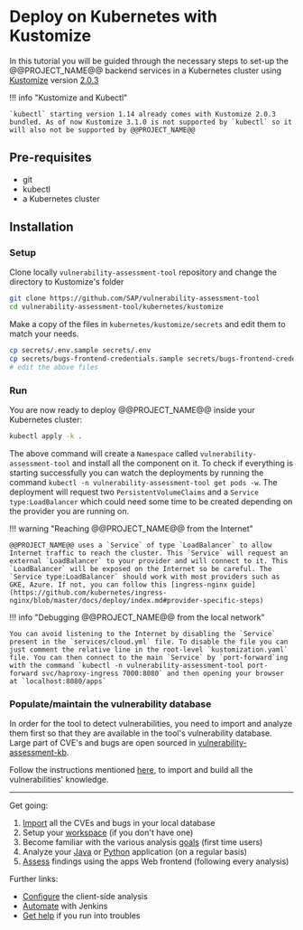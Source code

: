 # Deploy on Kubernetes with Kustomize

In this tutorial you will be guided through the necessary steps to set-up the @@PROJECT_NAME@@ backend services in a Kubernetes cluster using [Kustomize](https://github.com/kubernetes-sigs/kustomize) version [2.0.3](https://github.com/kubernetes-sigs/kustomize/releases/tag/v2.0.3)

!!! info "Kustomize and Kubectl"

    `kubectl` starting version 1.14 already comes with Kustomize 2.0.3 bundled. As of now Kustomize 3.1.0 is not supported by `kubectl` so it will also not be supported by @@PROJECT_NAME@@

## Pre-requisites

- git
- kubectl
- a Kubernetes cluster

## Installation

### Setup

Clone locally `vulnerability-assessment-tool` repository and change the directory to Kustomize's folder

```sh
git clone https://github.com/SAP/vulnerability-assessment-tool
cd vulnerability-assessment-tool/kubernetes/kustomize
```

Make a copy of the files in `kubernetes/kustomize/secrets` and edit them to match your needs.

```sh
cp secrets/.env.sample secrets/.env
cp secrets/bugs-frontend-credentials.sample secrets/bugs-frontend-credentials
# edit the above files
```

### Run

You are now ready to deploy @@PROJECT_NAME@@ inside your Kubernetes cluster:

```sh
kubectl apply -k .
```

The above command will create a `Namespace` called `vulnerability-assessment-tool` and install all the component on it. To check if everything is starting successfully you can watch the deployments by running the command `kubectl -n vulnerability-assessment-tool get pods -w`. The deployment will request two `PersistentVolumeClaims` and a `Service type:LoadBalancer` which could need some time to be created depending on the provider you are running on.

!!! warning "Reaching @@PROJECT_NAME@@ from the Internet"

    @@PROJECT_NAME@@ uses a `Service` of type `LoadBalancer` to allow Internet traffic to reach the cluster. This `Service` will request an external `LoadBalancer` to your provider and will connect to it. This `LoadBalancer` will be exposed on the Internet so be careful. The `Service type:LoadBalancer` should work with most providers such as GKE, Azure. If not, you can follow this [ingress-nginx guide](https://github.com/kubernetes/ingress-nginx/blob/master/docs/deploy/index.md#provider-specific-steps)

!!! info "Debugging @@PROJECT_NAME@@ from the local network"

    You can avoid listening to the Internet by disabling the `Service` present in the `services/cloud.yml` file. To disable the file you can just comment the relative line in the root-level `kustomization.yaml` file. You can then connect to the main `Service` by `port-forward`ing with the command `kubectl -n vulnerability-assessment-tool port-forward svc/haproxy-ingress 7000:8080` and then opening your browser at `localhost:8080/apps`

### Populate/maintain the vulnerability database

In order for the tool to detect vulnerabilities, you need to import and analyze them first so that they are available in the tool's vulnerability database. Large part of CVE's and bugs are open sourced in [vulnerability-assessment-kb](https://github.com/SAP/vulnerability-assessment-kb).

Follow the instructions mentioned [here](../../../vuln_db/tutorials/vuln_db_tutorial/#batch-import-from-knowledge-base), to import and build all the vulnerabilities' knowledge.

---

Get going:

1. [Import](../../../vuln_db/tutorials/vuln_db_tutorial/) all the CVEs and bugs in your local database
2. Setup your [workspace](../../../user/manuals/setup/#workspace) (if you don't have one)
3. Become familiar with the various analysis [goals](../../../user/manuals/analysis/) (first time users)
4. Analyze your [Java](../../../user/tutorials/java_maven/) or [Python](../../../user/tutorials/python_cli/) application (on a regular basis)
5. [Assess](../../../user/manuals/assess_and_mitigate/) findings using the apps Web frontend (following every analysis)

Further links:

- [Configure](../../../user/tutorials/) the client-side analysis
- [Automate](../../../user/tutorials/jenkins_howto/) with Jenkins
- [Get help](../../../user/support/) if you run into troubles
